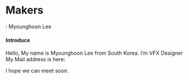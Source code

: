 <H1>Makers</H1>
: Myounghoon Lee

<H4>Introduce</H4>
Hello, My name is Myounghoon Lee from South Korea.
I’m VFX Designer <br>
My Mail address is here: <mailto:teamtim16@naver.com>

I hope we can meet soon.

